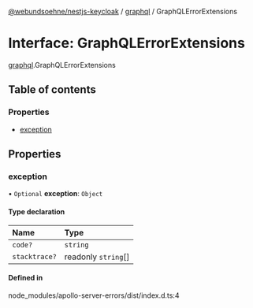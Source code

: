[@webundsoehne/nestjs-keycloak](../README.md) / [graphql](../modules/graphql.md) / GraphQLErrorExtensions

# Interface: GraphQLErrorExtensions

[graphql](../modules/graphql.md).GraphQLErrorExtensions

## Table of contents

### Properties

- [exception](graphql.GraphQLErrorExtensions.md#exception)

## Properties

### exception

• `Optional` **exception**: `Object`

#### Type declaration

| Name | Type |
| :------ | :------ |
| `code?` | `string` |
| `stacktrace?` | readonly `string`[] |

#### Defined in

node_modules/apollo-server-errors/dist/index.d.ts:4
